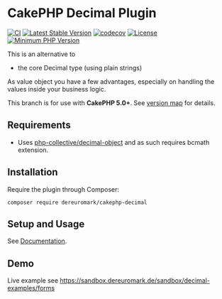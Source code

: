 # CakePHP Decimal Plugin

[![CI](https://github.com/dereuromark/cakephp-decimal/actions/workflows/ci.yml/badge.svg?branch=master)](https://travis-ci.org/dereuromark/cakephp-decimal)
[![Latest Stable Version](https://poser.pugx.org/dereuromark/cakephp-decimal/v/stable.svg)](https://packagist.org/packages/dereuromark/cakephp-decimal)
[![codecov](https://codecov.io/gh/dereuromark/cakephp-decimal/branch/master/graph/badge.svg)](https://codecov.io/gh/dereuromark/cakephp-decimal)
[![License](https://poser.pugx.org/dereuromark/cakephp-decimal/license)](https://packagist.org/packages/dereuromark/cakephp-decimal)
[![Minimum PHP Version](https://img.shields.io/badge/php-%3E%3D%208.1-8892BF.svg)](https://php.net/)

This is an alternative to
* the core Decimal type (using plain strings)

As value object you have a few advantages, especially on handling the values inside your business logic.

This branch is for use with **CakePHP 5.0+**. See [version map](https://github.com/dereuromark/cakephp-decimal/wiki#cakephp-version-map) for details.

## Requirements

- Uses [php-collective/decimal-object](https://github.com/php-collective/decimal-object) and as such requires bcmath extension.

## Installation
Require the plugin through Composer:
```
composer require dereuromark/cakephp-decimal
```

## Setup and Usage
See [Documentation](docs/).

## Demo

Live example see https://sandbox.dereuromark.de/sandbox/decimal-examples/forms
